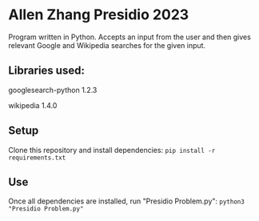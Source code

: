 # Allen Zhang Presidio 2023
 
Program written in Python. Accepts an input from the user and then gives relevant Google and Wikipedia searches for the given input. 

## Libraries used:
googlesearch-python 1.2.3 

wikipedia 1.4.0 

## Setup
Clone this repository and install dependencies: `pip install -r requirements.txt`

## Use
Once all dependencies are installed, run "Presidio Problem.py": `python3 "Presidio Problem.py"`
